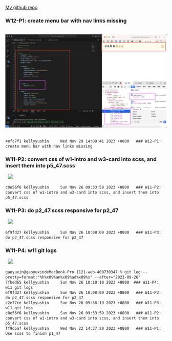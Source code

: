 [My github repo](https://github.com/kelly20011011/1121-web-409730347.git)

 ### W12-P1: create menu bar with nav links missing
 
![](w12-p1.png)
 
```
4efc7f1 kellyyushin     Wed Nov 29 14:09:41 2023 +0800   ### W12-P1: create menu bar with nav links missing
```
 ### W11-P2: convert css of w1-intro and w3-card into scss, and insert them into p5_47.scss 
 
![](w11-p2.png)
 
```
c0e56f6 kellyyushin     Sun Nov 26 09:33:59 2023 +0800   ### W11-P2: convert css of w1-intro and w3-card into scss, and insert them into p5_47.scss
```
 ### W11-P3: do p2_47.scss responsive for p2_47
 
![](w11-p3.png)
 
```
6f9fd27 kellyyushin     Sun Nov 26 10:08:09 2023 +0800   ### W11-P3: do p2_47.scss responsive for p2_47
```
 ### W11-P4: w11 git logs
 
![](w11-p4.png)
 
```
gaoyuxin@gaoyuxindeMacBook-Pro 1121-web-409730347 % git log --pretty=format:"%h%x09%an%x09%ad%x09%s" --after="2023-09-26"
7fbed65 kellyyushin     Sun Nov 26 10:10:10 2023 +0800  ### W11-P4: w11 git logs
6f9fd27 kellyyushin     Sun Nov 26 10:08:09 2023 +0800   ### W11-P3: do p2_47.scss responsive for p2_47
c2e77ce kellyyushin     Sun Nov 26 09:38:19 2023 +0800   ### W11-P3: w11 git logs
c0e56f6 kellyyushin     Sun Nov 26 09:33:59 2023 +0800   ### W11-P2: convert css of w1-intro and w3-card into scss, and insert them into p5_47.scss
ff9d5af kellyyushin     Wed Nov 22 14:37:20 2023 +0800   ### W11-P1: Use scss to finish p1_47
```